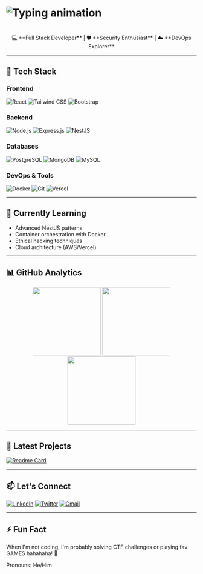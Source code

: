 # <div align="center"> 
#   <img src="https://readme-typing-svg.demolab.com?font=Fira+Code&weight=600&size=28&duration=2000&pause=500&color=38B2AC&center=true&vCenter=true&width=435&lines=Hi+there%2C+I'm+Yobra28!;Full+Stack+Dev;Security+Enthusiast;Tech+Explorer" alt="Typing animation" />
# </div>

<div align="center">
💻 **Full Stack Developer** | 🛡️ **Security Enthusiast** | ☁️ **DevOps Explorer**
</div>

---

## 🔧 Tech Stack

### Frontend
![React](https://img.shields.io/badge/React-61DAFB?style=for-the-badge&logo=react&logoColor=black)
![Tailwind CSS](https://img.shields.io/badge/Tailwind_CSS-38B2AC?style=for-the-badge&logo=tailwind-css&logoColor=white)
![Bootstrap](https://img.shields.io/badge/Bootstrap-563D7C?style=for-the-badge&logo=bootstrap&logoColor=white)

### Backend
![Node.js](https://img.shields.io/badge/Node.js-339933?style=for-the-badge&logo=nodedotjs&logoColor=white)
![Express.js](https://img.shields.io/badge/Express.js-000000?style=for-the-badge&logo=express&logoColor=white)
![NestJS](https://img.shields.io/badge/NestJS-E0234E?style=for-the-badge&logo=nestjs&logoColor=white)

### Databases
![PostgreSQL](https://img.shields.io/badge/PostgreSQL-316192?style=for-the-badge&logo=postgresql&logoColor=white)
![MongoDB](https://img.shields.io/badge/MongoDB-4EA94B?style=for-the-badge&logo=mongodb&logoColor=white)
![MySQL](https://img.shields.io/badge/MySQL-005C84?style=for-the-badge&logo=mysql&logoColor=white)

### DevOps & Tools
![Docker](https://img.shields.io/badge/Docker-2496ED?style=for-the-badge&logo=docker&logoColor=white)
![Git](https://img.shields.io/badge/Git-F05032?style=for-the-badge&logo=git&logoColor=white)
![Vercel](https://img.shields.io/badge/Vercel-000000?style=for-the-badge&logo=vercel&logoColor=white)

---

## 🌱 Currently Learning
- Advanced NestJS patterns
- Container orchestration with Docker
- Ethical hacking techniques
- Cloud architecture (AWS/Vercel)

---

## 📊 GitHub Analytics

<div align="center">
  <img height="180em" src="https://github-readme-stats.vercel.app/api?username=Yobra28&show_icons=true&theme=radical&include_all_commits=true" />
  <img height="180em" src="https://github-readme-stats.vercel.app/api/top-langs/?username=Yobra28&layout=compact&theme=radical" />
  <img height="180em" src="https://streak-stats.demolab.com/?user=Yobra28&theme=radical" />
</div>

---

## 🚀 Latest Projects
[![Readme Card](https://github-readme-stats.vercel.app/api/pin/?username=Yobra28&repo=your-repo&theme=radical)](https://github.com/Yobra28/your-repo)

---

## 📫 Let's Connect
[![LinkedIn](https://img.shields.io/badge/LinkedIn-0077B5?style=for-the-badge&logo=linkedin&logoColor=white)](your-link)
[![Twitter](https://img.shields.io/badge/Twitter-1DA1F2?style=for-the-badge&logo=twitter&logoColor=white)](your-link)
[![Gmail](https://img.shields.io/badge/Gmail-D14836?style=for-the-badge&logo=gmail&logoColor=white)](mailto:your-email)

---

## ⚡ Fun Fact
When I'm not coding, I'm probably solving CTF challenges or playing fav GAMES hahahaha! 🎲

Pronouns: He/Him
